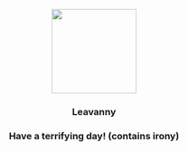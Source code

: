 <p align="center">
    <img src="https://raw.githubusercontent.com/PokeAPI/sprites/master/sprites/pokemon/542.png" width="150" height="150">
</p>
<h3 align="center"> <b>Leavanny</b></h3>
<h3 align="center">Have a terrifying day! (contains irony)</h3>
